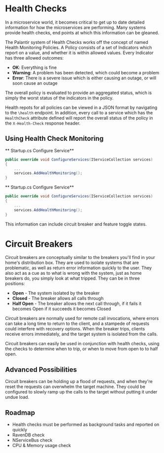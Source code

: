 ﻿Health Checks
=============

In a microservice world, it becomes critical to get up to date detailed information for how the microservices are performing. Many
systems provide health checks, end points at which this information can be gleaned. 

The Palantir system of Health Checks works off the concept of named Health Monitoring Policies. A Policy consists of a set of
Indicators which report on a value, and whether it is within allowed values. Every Indicator has three allowed outcomes:

* **OK**: Everything is fine
* **Warning**: A problem has been detected, which could become a problem
* **Error**: There is a severe issue which is either causing an outage, or will soon cause an outage

The overall policy is evaluated to provide an aggregated status, which is simply the worst status of the indicators in the policy.

Health repots for all policies can be viewed in a JSON format by navigating to the ```\health``` endpoint. In addition, every
call to a service which has the ```HealthCheck``` attribute defined will report the overall status of the policy in the
```X-Health-Check``` response header.

Using Health Check Monitoring
-----------------------------

** Startup.cs Configure Service**

```c#
public override void ConfigureServices(IServiceCollection services)
{
    ...
    services.AddHealthMonitoring();
}
```

** Startup.cs Configure Service**

```c#
public override void ConfigureServices(IServiceCollection services)
{
    ...
    services.AddHealthMonitoring();
}
```

This information can include circuit breaker and feature toggle states.

Circuit Breakers
================

Circuit breakers are conceptually similar to the breakers you'll find in your home's distribution box. They are used to 
isolate systems that are problematic, as well as return error information quickly to the user. They also act as a cue as to
what is wrong with the system, just as home breakers do, you simply look at what tripped. They can be in three positions:

* **Open** - The system isolated by the breaker 
* **Closed** - The breaker allows all calls through
* **Half Open** - The breaker allows the next call through, if it fails it becomes Open if it succeeds it becomes Closed

Circuit breakers are normally used for remote call invocations, where errors can take a long time to return to the client, and
a stampede of requests could interfere with recovery options. When the breaker trips, clients receive errors immediately, and
the target system is isolated from the calls.

Circuit breakers can easily be used in conjunction with health checks, using the checks to determine when to trip, or when to
move from open to to half open.

Advanced Possibilities
----------------------
Circuit breakers can be holding up a flood of requests, and when they're reset the requests can overwhelm the target machine.
They could be configured to slowly ramp up the calls to the target without putting it under undue load.

Roadmap
-------

* Health checks must be performed as background tasks and reported on quickly
* RavenDB check
* NServiceBus check
* CPU & Memory usage check
